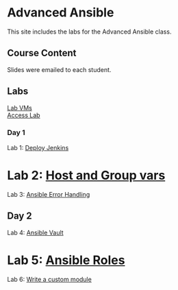 # Advanced Ansible

This site includes the labs for the Advanced Ansible class.   


## Course Content   
Slides were emailed to each student. 

## Labs   
[Lab VMs](https://docs.google.com/spreadsheets/d/1hqMfSpDqjohHlOX_bwkYhIvntLVW6E8ktLa3uQLHL7k/edit?usp=sharing)   
[Access Lab](labs/access_lab/)   

### Day 1      
Lab 1: [Deploy Jenkins](labs/jenkins-basics/)   
# Lab 2: [Host and Group vars](labs/ansible-vars/)   
Lab 3: [Ansible Error Handling](labs/error-handling/)   

## Day 2   
Lab 4: [Ansible Vault](labs/ansible-vault/)   
# Lab 5: [Ansible Roles](labs/ansible-roles/)   
Lab 6: [Write a custom module](labs/gh_module/)   
